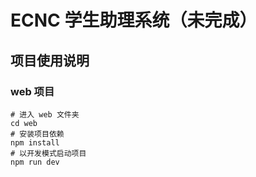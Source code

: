 # ECNC 学生助理系统（未完成）

## 项目使用说明

### web 项目

```
# 进入 web 文件夹
cd web
# 安装项目依赖
npm install
# 以开发模式启动项目
npm run dev
```
